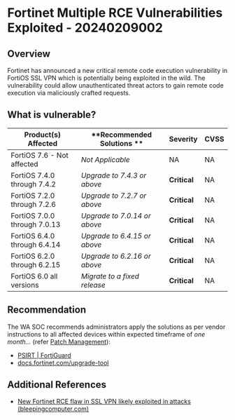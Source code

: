 # Fortinet Multiple RCE Vulnerabilities Exploited - 20240209002

## Overview

Fortinet has announced a new critical remote code execution vulnerability in FortiOS SSL VPN which is potentially being exploited in the wild. The vulnerability could allow unauthenticated threat actors to gain remote code execution via maliciously crafted requests.

## What is vulnerable?

| **Product(s) Affected**      | \*\*Recommended Solutions \*\* | **Severity** | **CVSS** |
| ---------------------------- | ------------------------------ | ------------ | -------- |
| FortiOS 7.6 - Not affected   | _Not Applicable_               | NA           | NA       |
| FortiOS 7.4.0 through 7.4.2  | _Upgrade to 7.4.3 or above_    | **Critical** | NA       |
| FortiOS 7.2.0 through 7.2.6  | _Upgrade to 7.2.7 or above_    | **Critical** | NA       |
| FortiOS 7.0.0 through 7.0.13 | _Upgrade to 7.0.14 or above_   | **Critical** | NA       |
| FortiOS 6.4.0 through 6.4.14 | _Upgrade to 6.4.15 or above_   | **Critical** | NA       |
| FortiOS 6.2.0 through 6.2.15 | _Upgrade to 6.2.16 or above_   | **Critical** | NA       |
| FortiOS 6.0 all versions     | _Migrate to a fixed release_   | **Critical** | NA       |

## Recommendation

The WA SOC recommends administrators apply the solutions as per vendor instructions to all affected devices within expected timeframe of *one month...* (refer [Patch Management](../guidelines/patch-management.md)):

- [PSIRT | FortiGuard](https://www.fortiguard.com/psirt/FG-IR-24-015)
- [docs.fortinet.com/upgrade-tool](https://docs.fortinet.com/upgrade-tool)

## Additional References

- [New Fortinet RCE flaw in SSL VPN likely exploited in attacks (bleepingcomputer.com)](https://www.bleepingcomputer.com/news/security/new-fortinet-rce-flaw-in-ssl-vpn-likely-exploited-in-attacks/)
